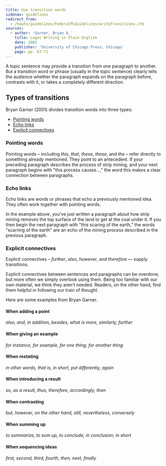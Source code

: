 ```yaml
---
title: Use transition words
sidenav: guidelines
redirect_from:
  - /howto/guidelines/FederalPLGuidelines/writeTransitions.cfm
sources:
  - author: 'Garner, Bryan A.'
    title: Legal Writing in Plain English
    date: 2001
    publisher: 'University of Chicago Press, Chicago'
    page: pp. 67-71
---
```


A topic sentence may provide a transition from one paragraph to another. But a transition word or phrase (usually in the topic sentence) clearly tells the audience whether the paragraph expands on the paragraph before, contrasts with it, or takes a completely different direction.

## Types of transitions

Bryan Garner (2001) divides transition words into three types:

- [Pointing words](#pointing-words)
- [Echo links](#echo-links)
- [Explicit connectives](#explicit-connectives)

### Pointing words

Pointing words – including _this_, _that_, _these_, _those_, and _the_ – refer directly to something already mentioned. They point to an antecedent. If your preceding paragraph describes the process of strip mining, and your next paragraph begins with "this process causes...," the word this makes a clear connection between paragraphs.

### Echo links

Echo links are words or phrases that echo a previously mentioned idea. They often work together with pointing words.

In the example above, you've just written a paragraph about how strip mining removes the top surface of the land to get at the coal under it. If you then begin the next paragraph with "this scaring of the earth," the words "scarring of the earth" are an echo of the mining process described in the previous paragraph.

### Explicit connectives

Explicit connectives – _further_, _also_, _however_, and _therefore_ — supply transitions.

Explicit connectives between sentences and paragraphs can be overdone, but more often we simply overlook using them. Being too familiar with our own material, we think they aren't needed. Readers, on the other hand, find them helpful in following our train of thought.

Here are some examples from Bryan Garner.

#### When adding a point

_also, and, in addition, besides, what is more, similarly, further_

#### When giving an example

_for instance, for example, for one thing, for another thing_

#### When restating

_in other words, that is, in short, put differently, again_

#### When introducing a result

_so, as a result, thus, therefore, accordingly, then_

#### When contrasting

_but, however, on the other hand, still, nevertheless, conversely_

#### When summing up

_to summarize, to sum up, to conclude, in conclusion, in short_

#### When sequencing ideas

_first, second, third, fourth, then, next, finally_

